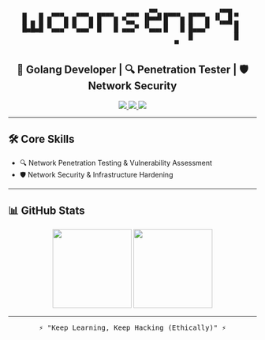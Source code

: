 <div align="center">
 <pre>
▄   ▄  ▄▄▄   ▄▄▄  ▄▄▄▄   ▄▄▄ ▗▞▀▚▖▄▄▄▄  ▄▄▄▄  ▗▞▀▜▌▄ 
█ ▄ █ █   █ █   █ █   █ ▀▄▄  ▐▛▀▀▘█   █ █   █ ▝▚▄▟▌▄ 
█▄█▄█ ▀▄▄▄▀ ▀▄▄▄▀ █   █ ▄▄▄▀ ▝▚▄▄▖█   █ █▄▄▄▀      █ 
                                        █          █ 
                                        ▀                                                                            </pre>
</div>

<div align="center">
 <h2>🐹 Golang Developer | 🔍 Penetration Tester | 🛡️ Network Security</h2>
</div>

<div align="center">
 <a href="https://github.com/wooxsec">
  <img src="https://img.shields.io/badge/GitHub-%23121011.svg?style=for-the-badge&logo=github&logoColor=white">
 </a>
 <a href="https://t.me/woonsenpai">
  <img src="https://img.shields.io/badge/Telegram-2CA5E0?style=for-the-badge&logo=telegram&logoColor=white">
 </a>
 <a href="https://medium.com/@woonsenpai">
  <img src="https://img.shields.io/badge/Medium-12100E?style=for-the-badge&logo=medium&logoColor=white">
 </a>
</div>

---

## 🛠️ Core Skills

- 🔍 Network Penetration Testing & Vulnerability Assessment  
- 🛡️ Network Security & Infrastructure Hardening  

---

## 📊 GitHub Stats

<div align="center">
 <img height="160em" src="https://github-readme-stats.vercel.app/api?username=wooxsec&show_icons=true&theme=tokyonight&hide_border=true"/>
 <img height="160em" src="https://github-readme-stats.vercel.app/api/top-langs/?username=wooxsec&layout=compact&theme=tokyonight&hide_border=true"/>
</div>

---

<div align="center">
 <samp>
  ⚡ "Keep Learning, Keep Hacking (Ethically)" ⚡
 </samp>
</div>
